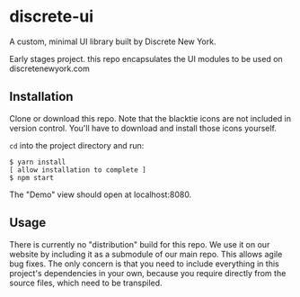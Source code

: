 discrete-ui
===========

A custom, minimal UI library built by Discrete New York.

Early stages project. this repo encapsulates the UI modules to be used on
discretenewyork.com

Installation
------------

Clone or download this repo. Note that the blacktie icons are not included in
version control. You'll have to download and install those icons yourself.

`cd` into the project directory and run:

    $ yarn install
    [ allow installation to complete ]
    $ npm start

The "Demo" view should open at localhost:8080.

Usage
------

There is currently no "distribution" build for this repo. We use it on our website by including it as a submodule
of our main repo. This allows agile bug fixes. The only concern is that you need to include everything in this
project's dependencies in your own, because you require directly from the source files, which need to be transpiled.

